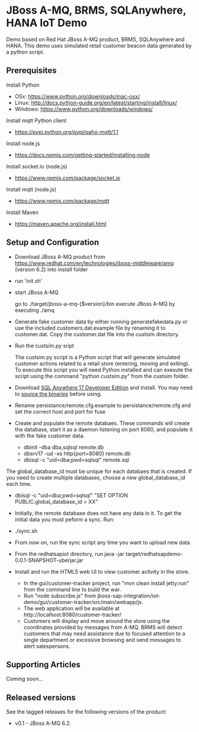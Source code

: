 JBoss A-MQ, BRMS, SQLAnywhere, HANA IoT Demo 
=====================================================================

Demo based on Red Hat JBoss A-MQ product, BRMS, SQLAnywhere and HANA. This demo uses simulated retail customer beacon data generated by a python script. 

Prerequisites
-----------------------

Install Python
-  OSx: https://www.python.org/downloads/mac-osx/ 
-  Linux: http://docs.python-guide.org/en/latest/starting/install/linux/    
-  Windows: https://www.python.org/downloads/windows/

Install mqtt Python client
- https://pypi.python.org/pypi/paho-mqtt/1.1

Install node.js
- https://docs.npmjs.com/getting-started/installing-node

Install socket.io (node.js)
- https://www.npmjs.com/package/socket.io

Install mqtt (node.js)
- https://www.npmjs.com/package/mqtt

Install Maven
- https://maven.apache.org/install.html

Setup and Configuration
-----------------------

- Download JBoss A-MQ product from https://www.redhat.com/en/technologies/jboss-middleware/amq (version 6.2) into install folder

- run 'init.sh' 

- start JBoss A-MQ

   go to ./target/jboss-a-mq-{$version}/bin
   execute JBoss A-MQ by executing ./amq
   

- Generate fake customer data by either running generatefakedata.py *or* use the included customers.dat.example file by renaming it to customer.dat. Copy the customer.dat file into the custsim directory.

- Run the custsim.py sript

  The custsim.py script is a Python script that will generate simulated customer actions 
  related to a retail store (entering, moving and exiting).
  To execute this script you will need Python installed and can exexute the script using 
  the command "python custsim.py" from the custsim folder. 

- Download [SQL Anywhere 17 Developer Edition](https://www.sap.com/cmp/syb/crm-xm15-dwn-dt015/index.html) and install. You may need to [source the binaries](http://dcx.sap.com/index.html#sqla170/en/html/8135b1bb6ce2101499f0f55a54bc1ab2.html) before using.

- Rename persistance/remote.cfg.example to persistance/remote.cfg and set the correct host and port for fuse

- Create and populate the remote databaes. These commands will create the database, start it as a daemon listening on port 8080, and populate it with the fake customer data.

  - dbinit -dba dba,sqlsql remote.db
  - dbsrv17 -ud -xs http{port=8080} remote.db
  - dbisql -c "uid=dba;pwd=sqlsql" remote.sql

The global_database_id must be unique for each databaes that is created. If you need to create multiple databases, choose a new global_database_id each time.

  - dbisql -c "uid=dba;pwd=sqlsql" "SET OPTION PUBLIC.global_database_id = XX"

  - Initially, the remote database does not have any data in it. To get the initial data you must peform a sync. Run:

  - ./sync.sh

- From now on, run the sync script any time you want to upload new data

- From the redhatsapiot directory, run java -jar target/redhatsapdemo-0.0.1-SNAPSHOT-uberjar.jar 

- Install and run the HTML5 web UI to view customer activity in the store.
  - In the gui/customer-tracker project, run "mvn clean install jetty:run" from the command line to build the war.
  - Run "node subscribe.js" from jboss-sap-integration/iot-demo/gui/customer-tracker/src/main/webapp/js. 
  - The web application will be available at http://localhost:8080/customer-tracker/
  - Customers will display and move around the store using the coordinates provided by messages from A-MQ. BRMS will detect customers that may need assistance due to focused attention to a single department or excessive browsing and send messages to alert salespersons.


Supporting Articles
-------------------

Coming soon...


Released versions
-----------------

See the tagged releases for the following versions of the product:

- v0.1 - JBoss A-MQ 6.2.



